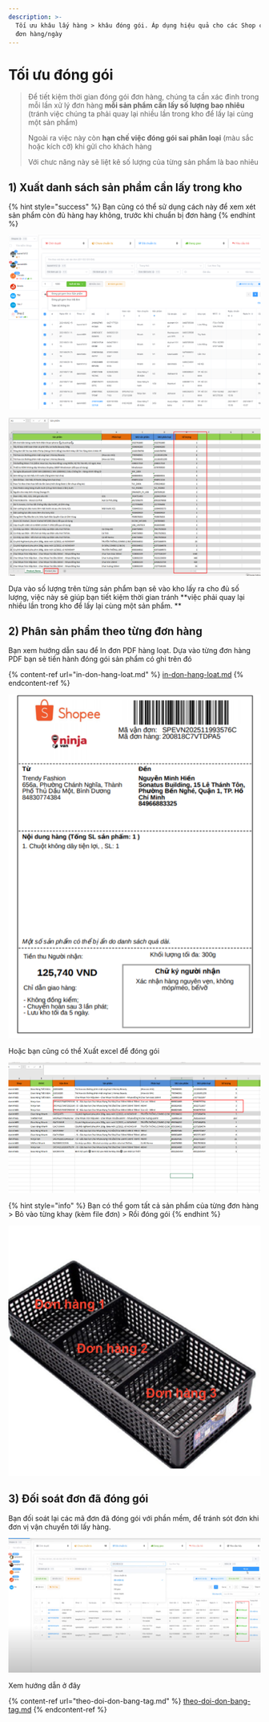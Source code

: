 ```yaml
---
description: >-
  Tối ưu khâu lấy hàng > khâu đóng gói. Áp dụng hiệu quả cho các Shop có trên 50
  đơn hàng/ngày
---
```


# Tối ưu đóng gói

> Để tiết kiệm thời gian đóng gói đơn hàng, chúng ta cần xác đinh trong mỗi lần xử lý đơn hàng **mỗi sản phẩm cần lấy số lượng bao nhiêu** (tránh việc chúng ta phải quay lại nhiều lần trong kho để lấy lại cùng một sản phẩm)
>
> Ngoài ra việc này còn **hạn chế việc đóng gói sai phân loại** (màu sắc hoặc kích cỡ) khi gửi cho khách hàng
>
> Với chưc năng này sẽ liệt kê số lượng của từng sản phẩm là bao nhiêu

## 1) Xuất danh sách sản phẩm cần lấy trong kho

{% hint style="success" %}
Bạn cũng có thể sử dụng cách này để xem xét sản phẩm còn đủ hàng hay không, trước khi chuẩn bị đơn hàng
{% endhint %}

![Chọn đơn hàng > Xuất đóng gói theo sản phẩm](<../../.gitbook/assets/image (174).png>)

![Kết quả](<../../.gitbook/assets/image (175).png>)

Dựa vào số lượng trên từng sản phẩm bạn sẽ vào kho lấy ra cho đủ số lượng, việc này sẽ giúp bạn tiết kiệm thời gian tránh \*\*việc phải quay lại nhiều lần trong kho để lấy lại cùng một sản phẩm. \*\*

## 2) Phân sản phẩm theo từng đơn hàng

Bạn xem hướng dẫn sau để In đơn PDF hàng loạt. Dựa vào từng đơn hàng PDF bạn sẽ tiến hành đóng gói sản phẩm có ghi trên đó

{% content-ref url="in-don-hang-loat.md" %}
[in-don-hang-loat.md](in-don-hang-loat.md)
{% endcontent-ref %}

![Đơn hàng mẫu](<../../.gitbook/assets/image (178).png>)

Hoặc bạn cũng có thể Xuất excel để đóng gói

![Kết quả](<../../.gitbook/assets/image (180).png>)

{% hint style="info" %}
Bạn có thể gom tất cả sản phẩm của từng đơn hàng > Bỏ vào từng khay (kèm file đơn) > Rồi đóng gói
{% endhint %}

![Gom sản phẩm của mỗi đơn hàng > Theo từng rổ](<../../.gitbook/assets/image (184).png>)

## 3) Đối soát đơn đã đóng gói

Bạn đối soát lại các mã đơn đã đóng gói với phần mềm, để tránh sót đơn khi đơn vị vận chuyển tới lấy hàng.

![Đối chiếu với phần mềm](<../../.gitbook/assets/image (182).png>)

Xem hướng dẫn ở đây

{% content-ref url="theo-doi-don-bang-tag.md" %}
[theo-doi-don-bang-tag.md](theo-doi-don-bang-tag.md)
{% endcontent-ref %}
